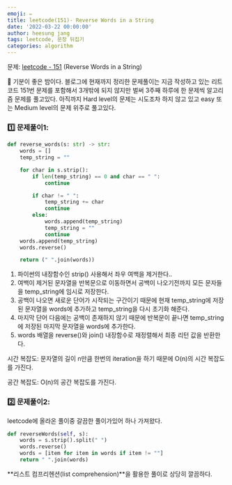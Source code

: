 ```yaml
---
emoji: ✏️
title: leetcode(151)- Reverse Words in a String
date: '2022-03-22 00:00:00'
author: heesung jang
tags: leetcode, 문장 뒤집기
categories: algorithm
---
```


문제: [leetcode - 151](https://leetcode.com/problems/reverse-words-in-a-string/) (Reverse Words in a String)

🎉 기분이 좋은 밤이다. 블로그에 현재까지 정리한 문제풀이는 지금 작성하고 있는 리트코드 151번 문제를 포함해서 3개밖에 되지 않지만 벌써 3주째 하루에 한 문제씩 알고리즘 문제를 풀고있다. 아직까지 Hard level의 문제는 시도조차 하지 않고 있고 easy 또는 Medium level의 문제 위주로 풀고있다.

### 1️⃣ 문제풀이1:

```python
def reverse_words(s: str) -> str:
    words = []
    temp_string = ""

    for char in s.strip():
        if len(temp_string) == 0 and char == " ":
            continue

        if char != " ":
            temp_string += char
            continue
        else:
            words.append(temp_string)
            temp_string = ""
            continue
    words.append(temp_string)
    words.reverse()

    return (" ".join(words))
```

1. 파이썬의 내장함수인 strip() 사용해서 좌우 여백을 제거한다..
2. 여백이 제거된 문자열을 반복문으로 이동하면서 공백이 나오기전까지 모든 문자들을 temp_string에 임시로 저장한다.
3. 공백이 나오면 새로운 단어가 시작되는 구간이기 때문에 현재 temp_string에 저장된 문자열을 words에 추가하고 temp_string을 다시 초기화 해준다.
4. 마지막 단어 다음에는 공백이 존재하지 않기 때문에 반복문이 끝나면 temp_string에 저장된 마지막 문자열을 words에 추가한다.
5. words 배열을 reverse()와 join() 내장함수로 재정렬해서 최종 리턴 값을 반환한다.

시간 복잡도: 문자열의 길이 n만큼 한번의 iteration을 하기 때문에 O(n)의 시간 복잡도를 가진다.

공간 복잡도: O(n)의 공간 복잡도를 가진다.

### 2️⃣ 문제풀이2:

leetcode에 올라온 풀이중 갈끔한 풀이가있어 하나 가져왔다.

```python
def reverseWords(self, s):
	words = s.strip().split(" ")
	words.reverse()
	words = [item for item in words if item != ""]
	return " ".join(words)
```

**리스트 컴프리헨션(list comprehension)**을 활용한 풀이로 상당히 깔끔하다.

```toc

```
